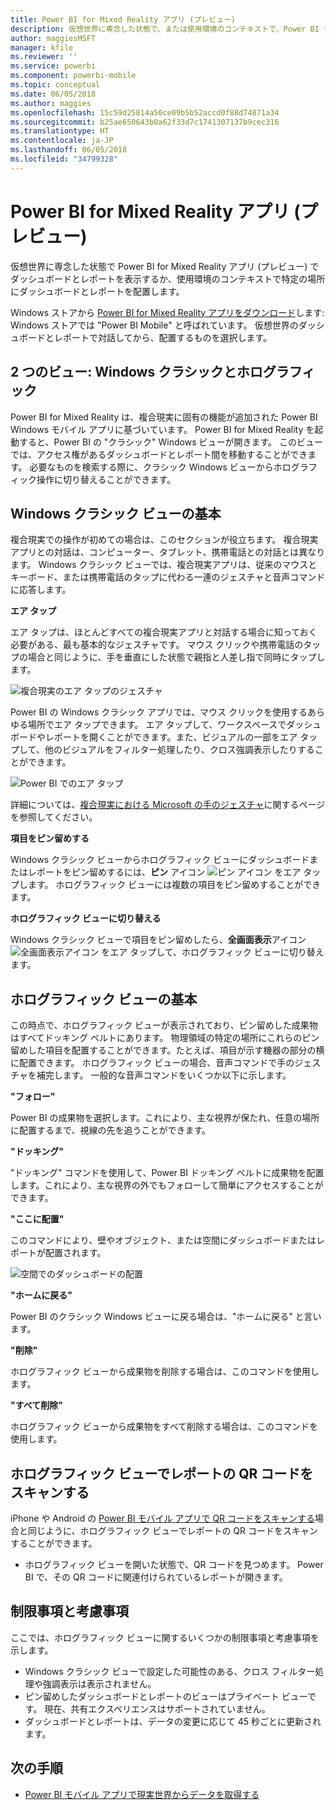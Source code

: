 ```yaml
---
title: Power BI for Mixed Reality アプリ (プレビュー)
description: 仮想世界に専念した状態で、または使用環境のコンテキストで、Power BI for Mixed Reality アプリ (プレビュー) でダッシュボードとレポートを表示します。
author: maggiesMSFT
manager: kfile
ms.reviewer: ''
ms.service: powerbi
ms.component: powerbi-mobile
ms.topic: conceptual
ms.date: 06/05/2018
ms.author: maggies
ms.openlocfilehash: 15c59d25814a50ce09b5b52accd0f88d74871a34
ms.sourcegitcommit: b25ae650643b0a62f33d7c1741307137b9cec316
ms.translationtype: HT
ms.contentlocale: ja-JP
ms.lasthandoff: 06/05/2018
ms.locfileid: "34799328"
---
```

# <a name="power-bi-for-mixed-reality-app-preview"></a>Power BI for Mixed Reality アプリ (プレビュー)
仮想世界に専念した状態で Power BI for Mixed Reality アプリ (プレビュー) でダッシュボードとレポートを表示するか、使用環境のコンテキストで特定の場所にダッシュボードとレポートを配置します。 

Windows ストアから [Power BI for Mixed Reality アプリをダウンロード](https://www.microsoft.com/p/power-bi-mobile/9nblgggzlxn1?activetab=pivot%3aoverviewtab)します: Windows ストアでは "Power BI Mobile" と呼ばれています。 仮想世界のダッシュボードとレポートで対話してから、配置するものを選択します。 

## <a name="two-views-windows-classic-and-holographic"></a>2 つのビュー: Windows クラシックとホログラフィック

Power BI for Mixed Reality は、複合現実に固有の機能が追加された Power BI Windows モバイル アプリに基づいています。 Power BI for Mixed Reality を起動すると、Power BI の "クラシック" Windows ビューが開きます。 このビューでは、アクセス権があるダッシュボードとレポート間を移動することができます。 必要なものを検索する際に、クラシック Windows ビューからホログラフィック操作に切り替えることができます。 


## <a name="windows-classic-view-basics"></a>Windows クラシック ビューの基本

複合現実での操作が初めての場合は、このセクションが役立ちます。 複合現実アプリとの対話は、コンピューター、タブレット、携帯電話との対話とは異なります。 Windows クラシック ビューでは、複合現実アプリは、従来のマウスとキーボード、または携帯電話のタップに代わる一連のジェスチャと音声コマンドに応答します。 

**エア タップ**

エア タップは、ほとんどすべての複合現実アプリと対話する場合に知っておく必要がある、最も基本的なジェスチャです。 マウス クリックや携帯電話のタップの場合と同じように、手を垂直にした状態で親指と人差し指で同時にタップします。  

![複合現実のエア タップのジェスチャ](media/mobile-mixed-reality-app/power-bi-hololens-airtap.png)

Power BI の Windows クラシック アプリでは、マウス クリックを使用するあらゆる場所でエア タップできます。 エア タップして、ワークスペースでダッシュボードやレポートを開くことができます。また、ビジュアルの一部をエア タップして、他のビジュアルをフィルター処理したり、クロス強調表示したりすることができます。

![Power BI でのエア タップ](media/mobile-mixed-reality-app/power-bi-hololens-airtap-hand.png) 

詳細については、[複合現実における Microsoft の手のジェスチャ](https://developer.microsoft.com/windows/mixed-reality/gestures)に関するページを参照してください。

**項目をピン留めする** 

Windows クラシック ビューからホログラフィック ビューにダッシュボードまたはレポートをピン留めするには、**ピン** アイコン ![ピン アイコン](media/mobile-mixed-reality-app/power-bi-hololens-pin.png) をエア タップします。 ホログラフィック ビューには複数の項目をピン留めすることができます。 

**ホログラフィック ビューに切り替える**

Windows クラシック ビューで項目をピン留めしたら、**全画面表示**アイコン ![全画面表示アイコン](media/mobile-mixed-reality-app/power-bi-hololens-fullscreen.png) をエア タップして、ホログラフィック ビューに切り替えます。 


## <a name="holographic-view-basics"></a>ホログラフィック ビューの基本

この時点で、ホログラフィック ビューが表示されており、ピン留めした成果物はすべてドッキング ベルトにあります。 物理領域の特定の場所にこれらのピン留めした項目を配置することができます。たとえば、項目が示す機器の部分の横に配置できます。 ホログラフィック ビューの場合、音声コマンドで手のジェスチャを補完します。 一般的な音声コマンドをいくつか以下に示します。

**"フォロー"** 

Power BI の成果物を選択します。これにより、主な視界が保たれ、任意の場所に配置するまで、視線の先を追うことができます。

**"ドッキング"** 

"ドッキング" コマンドを使用して、Power BI ドッキング ベルトに成果物を配置します。これにより、主な視界の外でもフォローして簡単にアクセスすることができます。

**"ここに配置"**

このコマンドにより、壁やオブジェクト、または空間にダッシュボードまたはレポートが配置されます。

![空間でのダッシュボードの配置](media/mobile-mixed-reality-app/power-bi-hololens-place-visuals.png)

**"ホームに戻る"**

Power BI のクラシック Windows ビューに戻る場合は、"ホームに戻る" と言います。 

**"削除"**

ホログラフィック ビューから成果物を削除する場合は、このコマンドを使用します。

**"すべて削除"** 

ホログラフィック ビューから成果物をすべて削除する場合は、このコマンドを使用します。


## <a name="scan-a-report-qr-code-in-holographic-view"></a>ホログラフィック ビューでレポートの QR コードをスキャンする

iPhone や Android の [Power BI モバイル アプリで QR コードをスキャンする](mobile-apps-qr-code.md)場合と同じように、ホログラフィック ビューでレポートの QR コードをスキャンすることができます。

- ホログラフィック ビューを開いた状態で、QR コードを見つめます。 Power BI で、その QR コードに関連付けられているレポートが開きます。

## <a name="limitations-and-considerations"></a>制限事項と考慮事項

ここでは、ホログラフィック ビューに関するいくつかの制限事項と考慮事項を示します。

- Windows クラシック ビューで設定した可能性のある、クロス フィルター処理や強調表示は表示されません。
- ピン留めしたダッシュボードとレポートのビューはプライベート ビューです。 現在、共有エクスペリエンスはサポートされていません。
- ダッシュボードとレポートは、データの変更に応じて 45 秒ごとに更新されます。


## <a name="next-steps"></a>次の手順

- [Power BI モバイル アプリで現実世界からデータを取得する](mobile-apps-data-in-real-world-context.md)

 



